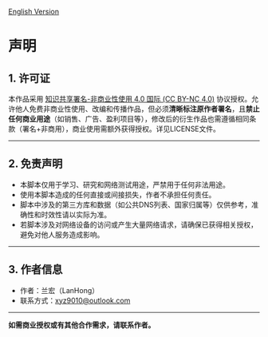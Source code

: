 [English Version](Statement.en.md)

# 声明

## 1. 许可证

本作品采用 [知识共享署名-非商业性使用 4.0 国际 (CC BY-NC 4.0)](https://creativecommons.org/licenses/by-nc/4.0/deed.zh) 协议授权。允许他人免费非商业性使用、改编和传播作品，但必须**清晰标注原作者署名**，且**禁止任何商业用途**（如销售、广告、盈利项目等），修改后的衍生作品也需遵循相同条款（署名+非商用），商业使用需额外获得授权。详见LICENSE文件。

---

## 2. 免责声明

- 本脚本仅用于学习、研究和网络测试用途，严禁用于任何非法用途。
- 使用本脚本造成的任何直接或间接损失，作者不承担任何责任。
- 脚本中涉及的第三方库和数据（如公共DNS列表、国家归属等）仅供参考，准确性和时效性请以实际为准。
- 若脚本涉及对网络设备的访问或产生大量网络请求，请确保已获得相关授权，避免对他人服务造成影响。

---

## 3. 作者信息

- 作者：兰宏（LanHong）
- 联系方式：xyz9010@outlook.com

---

**如需商业授权或有其他合作需求，请联系作者。**
